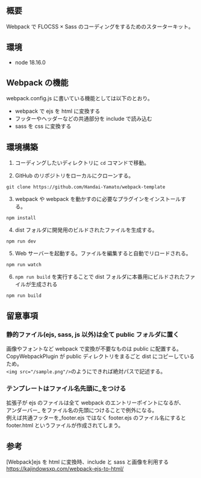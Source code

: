 ## 概要

Webpack で FLOCSS × Sass のコーディングをするためのスターターキット。

## 環境

- node 18.16.0

## Webpack の機能

webpack.config.js に書いている機能としては以下のとおり。

- webpack で ejs を html に変換する
- フッターやヘッダーなどの共通部分を include で読み込む
- sass を css に変換する

## 環境構築

1. コーディングしたいディレクトリに `cd` コマンドで移動。

2. GitHub のリポジトリをローカルにクローンする。

```
git clone https://github.com/Handai-Yamato/webpack-template
```

3. webpack や webpack を動かすのに必要なプラグインをインストールする。

```
npm install
```

4. dist フォルダに開発用のビルドされたファイルを生成する。

```
npm run dev
```

5. Web サーバーを起動する。ファイルを編集すると自動でリロードされる。

```
npm run watch
```

6. `npm run build` を実行することで dist フォルダに本番用にビルドされたファイルが生成される

```
npm run build
```

## 留意事項

### 静的ファイル(ejs, sass, js 以外)は全て public フォルダに置く

画像やフォントなど webpack で変換が不要なものは public に配置する。  
 CopyWebpackPlugin が public ディレクトリをまるごと dist にコピーしているため。  
 `<img src="/sample.png"/>`のようにできれば絶対パスで記述する。

### テンプレートはファイル名先頭に\_をつける

拡張子が ejs のファイルは全て webpack のエントリーポイントになるが、  
アンダーバー\_ をファイル名の先頭につけることで例外になる。  
例えば共通フッターを\_footer.ejs ではなく footer.ejs のファイル名にすると footer.html というファイルが作成されてしまう。

## 参考

[Webpack]ejs を html に変換時、include と sass と画像を利用する  
 https://kajindowsxp.com/webpack-ejs-to-html/
